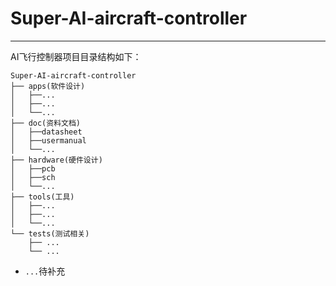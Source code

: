 # Super-AI-aircraft-controller

------------
AI飞行控制器项目目录结构如下：

```
Super-AI-aircraft-controller
├── apps(软件设计)
│   ├──...
│   ├──...
│   └──...
├── doc(资料文档)
│   ├──datasheet
│   ├──usermanual
│   └──...
├── hardware(硬件设计)
│   ├──pcb
│   ├──sch
│   └──...
├── tools(工具)
│   ├──...
│   ├──...
│   └──...
└── tests(测试相关)
    ├── ...
    └── ...
```
* `...`待补充

